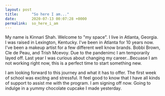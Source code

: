 ```yaml
---
layout: post
title:      "So here I am..."
date:       2020-07-13 00:07:28 +0000
permalink:  so_here_i_am
---
```


My name is Kinnari Shah. Welcome to "my space". I live in Atlanta, Georgia. I was raised in Lexington, Kentucky. I've been in Atlanta for 10 years now. I've been a makeup artist for a few different well know brands.  Bobbi Brown, Cle de Peau, and Trish Mcevoy. Due to the pandenimc I am temporarily layed off. Last year I was curious about changing my career...Becuase I am not working right now, this is a perfect time to start something new.  

I am looking forward to this journey and what it has to offer. The first week of school was excitng and stressful. It feel good to know that I have all kinds of support to assist me with the program. I am signing off now.  Going to indulge in a yummy chocolate cupcake I made yesterday. 
